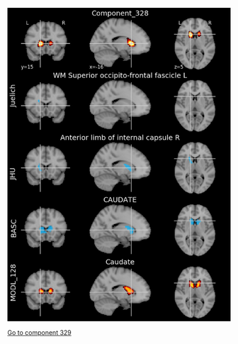 


![328](preliminary/328.jpg "Component 328")

[Go to component 329](https://parietal-inria.github.io/MODL_atlas/512/329 "Component 329")
